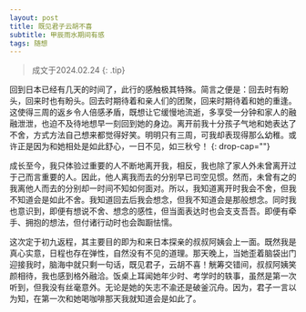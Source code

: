 ```yaml
---
layout: post
title: 既见君子云胡不喜
subtitle: 甲辰雨水期间有感
tags: 随想
---
```


> 成文于2024.02.24
{: .tip}

回到日本已经有几天的时间了，此行的感触极其特殊。简言之便是：回去时有盼头，回来时也有盼头。回去时期待着和亲人们的团聚，回来时期待着和她的重逢。这使得三周的返乡令人倍感矛盾，既想让它缓慢地流逝，多享受一分钟和家人的融融泄泄，也迫不及待地想早一刻回到她的身边。离开前我十分孩子气地和她表达了不舍，方式方法自己想来都觉得好笑。明明只有三周，可我却表现得那么幼稚。或许正是因为和她相处是如此舒心，一日不见，如三秋兮！
{: drop-cap=""}

成长至今，我只体验过重要的人不断地离开我，相反，我也除了家人外未曾离开过于己而言重要的人。因此，他人离我而去的分别早已司空见惯。然而，未曾有之的我离他人而去的分别却一时间不知如何面对。所以，我知道离开时我会不舍，但我不知道会是如此不舍。我知道回去后我会想念，但我不知道会是那般想念。同时我也意识到，即便有想说不舍、想念的感性，但当面表达时也会支支吾吾。即便有牵手、拥抱的想法，但付诸行动时也会踟蹰怯懦。

这次定于初九返程，其主要目的即为和来日本探亲的叔叔阿姨会上一面。既然我是真心实意，日程也存在弹性，自然没有不见的道理。那天晚上，当她歪着脑袋出门迎接我时，脑海中就只剩一句话，既见君子，云胡不喜！觥筹交错间，叔叔阿姨笑颜相待，我也感到格外融洽。饭桌上耳闻她年少时、考学时的轶事，虽然是第一次听到，但我没有丝毫意外。无论是她的矢志不渝还是破釜沉舟。因为，君子一言以为知，在第一次和她喝咖啡那天我就知道会是如此了。
